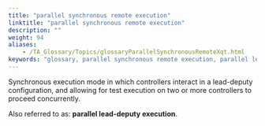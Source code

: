 ```yaml
--- 
title: "parallel synchronous remote execution"
linktitle: "parallel synchronous remote execution"
description: ""
weight: 94
aliases: 
    - /TA_Glossary/Topics/glossaryParallelSynchronousRemoteXqt.html
keywords: "glossary, parallel synchronous remote execution, parallel lead-deputy execution, execution modes, parallel synchronous remote"
---
```


Synchronous execution mode in which controllers interact in a lead-deputy configuration, and allowing for test execution on two or more controllers to proceed concurrently.

Also referred to as: **parallel lead-deputy execution**.
